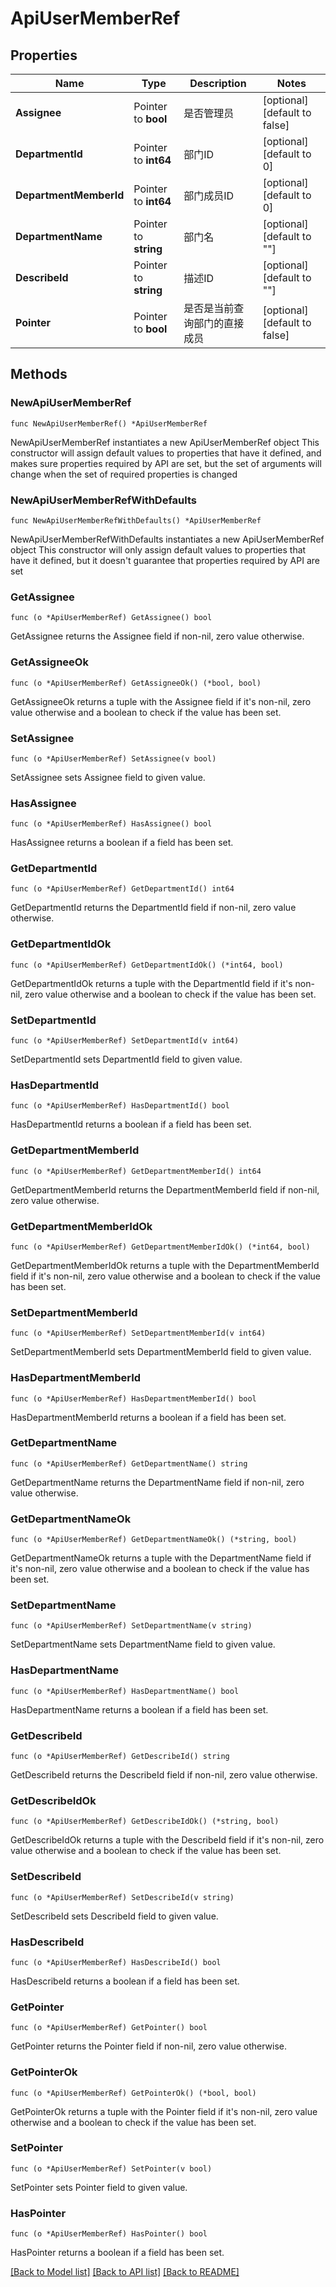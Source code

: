 # ApiUserMemberRef

## Properties

Name | Type | Description | Notes
------------ | ------------- | ------------- | -------------
**Assignee** | Pointer to **bool** | 是否管理员 | [optional] [default to false]
**DepartmentId** | Pointer to **int64** | 部门ID | [optional] [default to 0]
**DepartmentMemberId** | Pointer to **int64** | 部门成员ID | [optional] [default to 0]
**DepartmentName** | Pointer to **string** | 部门名 | [optional] [default to ""]
**DescribeId** | Pointer to **string** | 描述ID | [optional] [default to ""]
**Pointer** | Pointer to **bool** | 是否是当前查询部门的直接成员 | [optional] [default to false]

## Methods

### NewApiUserMemberRef

`func NewApiUserMemberRef() *ApiUserMemberRef`

NewApiUserMemberRef instantiates a new ApiUserMemberRef object
This constructor will assign default values to properties that have it defined,
and makes sure properties required by API are set, but the set of arguments
will change when the set of required properties is changed

### NewApiUserMemberRefWithDefaults

`func NewApiUserMemberRefWithDefaults() *ApiUserMemberRef`

NewApiUserMemberRefWithDefaults instantiates a new ApiUserMemberRef object
This constructor will only assign default values to properties that have it defined,
but it doesn't guarantee that properties required by API are set

### GetAssignee

`func (o *ApiUserMemberRef) GetAssignee() bool`

GetAssignee returns the Assignee field if non-nil, zero value otherwise.

### GetAssigneeOk

`func (o *ApiUserMemberRef) GetAssigneeOk() (*bool, bool)`

GetAssigneeOk returns a tuple with the Assignee field if it's non-nil, zero value otherwise
and a boolean to check if the value has been set.

### SetAssignee

`func (o *ApiUserMemberRef) SetAssignee(v bool)`

SetAssignee sets Assignee field to given value.

### HasAssignee

`func (o *ApiUserMemberRef) HasAssignee() bool`

HasAssignee returns a boolean if a field has been set.

### GetDepartmentId

`func (o *ApiUserMemberRef) GetDepartmentId() int64`

GetDepartmentId returns the DepartmentId field if non-nil, zero value otherwise.

### GetDepartmentIdOk

`func (o *ApiUserMemberRef) GetDepartmentIdOk() (*int64, bool)`

GetDepartmentIdOk returns a tuple with the DepartmentId field if it's non-nil, zero value otherwise
and a boolean to check if the value has been set.

### SetDepartmentId

`func (o *ApiUserMemberRef) SetDepartmentId(v int64)`

SetDepartmentId sets DepartmentId field to given value.

### HasDepartmentId

`func (o *ApiUserMemberRef) HasDepartmentId() bool`

HasDepartmentId returns a boolean if a field has been set.

### GetDepartmentMemberId

`func (o *ApiUserMemberRef) GetDepartmentMemberId() int64`

GetDepartmentMemberId returns the DepartmentMemberId field if non-nil, zero value otherwise.

### GetDepartmentMemberIdOk

`func (o *ApiUserMemberRef) GetDepartmentMemberIdOk() (*int64, bool)`

GetDepartmentMemberIdOk returns a tuple with the DepartmentMemberId field if it's non-nil, zero value otherwise
and a boolean to check if the value has been set.

### SetDepartmentMemberId

`func (o *ApiUserMemberRef) SetDepartmentMemberId(v int64)`

SetDepartmentMemberId sets DepartmentMemberId field to given value.

### HasDepartmentMemberId

`func (o *ApiUserMemberRef) HasDepartmentMemberId() bool`

HasDepartmentMemberId returns a boolean if a field has been set.

### GetDepartmentName

`func (o *ApiUserMemberRef) GetDepartmentName() string`

GetDepartmentName returns the DepartmentName field if non-nil, zero value otherwise.

### GetDepartmentNameOk

`func (o *ApiUserMemberRef) GetDepartmentNameOk() (*string, bool)`

GetDepartmentNameOk returns a tuple with the DepartmentName field if it's non-nil, zero value otherwise
and a boolean to check if the value has been set.

### SetDepartmentName

`func (o *ApiUserMemberRef) SetDepartmentName(v string)`

SetDepartmentName sets DepartmentName field to given value.

### HasDepartmentName

`func (o *ApiUserMemberRef) HasDepartmentName() bool`

HasDepartmentName returns a boolean if a field has been set.

### GetDescribeId

`func (o *ApiUserMemberRef) GetDescribeId() string`

GetDescribeId returns the DescribeId field if non-nil, zero value otherwise.

### GetDescribeIdOk

`func (o *ApiUserMemberRef) GetDescribeIdOk() (*string, bool)`

GetDescribeIdOk returns a tuple with the DescribeId field if it's non-nil, zero value otherwise
and a boolean to check if the value has been set.

### SetDescribeId

`func (o *ApiUserMemberRef) SetDescribeId(v string)`

SetDescribeId sets DescribeId field to given value.

### HasDescribeId

`func (o *ApiUserMemberRef) HasDescribeId() bool`

HasDescribeId returns a boolean if a field has been set.

### GetPointer

`func (o *ApiUserMemberRef) GetPointer() bool`

GetPointer returns the Pointer field if non-nil, zero value otherwise.

### GetPointerOk

`func (o *ApiUserMemberRef) GetPointerOk() (*bool, bool)`

GetPointerOk returns a tuple with the Pointer field if it's non-nil, zero value otherwise
and a boolean to check if the value has been set.

### SetPointer

`func (o *ApiUserMemberRef) SetPointer(v bool)`

SetPointer sets Pointer field to given value.

### HasPointer

`func (o *ApiUserMemberRef) HasPointer() bool`

HasPointer returns a boolean if a field has been set.


[[Back to Model list]](../README.md#documentation-for-models) [[Back to API list]](../README.md#documentation-for-api-endpoints) [[Back to README]](../README.md)


